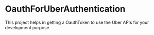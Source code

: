 # OauthForUberAuthentication

This project helps in getting a OauthToken to use the Uber APIs for your development purpose.
